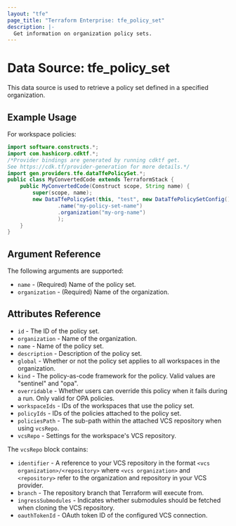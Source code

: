 ```yaml
---
layout: "tfe"
page_title: "Terraform Enterprise: tfe_policy_set"
description: |-
  Get information on organization policy sets.
---
```


# Data Source: tfe_policy_set

This data source is used to retrieve a policy set defined in a specified organization.

## Example Usage

For workspace policies:

```java
import software.constructs.*;
import com.hashicorp.cdktf.*;
/*Provider bindings are generated by running cdktf get.
See https://cdk.tf/provider-generation for more details.*/
import gen.providers.tfe.dataTfePolicySet.*;
public class MyConvertedCode extends TerraformStack {
    public MyConvertedCode(Construct scope, String name) {
        super(scope, name);
        new DataTfePolicySet(this, "test", new DataTfePolicySetConfig()
                .name("my-policy-set-name")
                .organization("my-org-name")
                );
    }
}
```

## Argument Reference

The following arguments are supported:

* `name` - (Required) Name of the policy set.
* `organization` - (Required) Name of the organization.

## Attributes Reference

* `id` - The ID of the policy set.
* `organization` - Name of the organization.
* `name` - Name of the policy set.
* `description` - Description of the policy set.
* `global` - Whether or not the policy set applies to all workspaces in the organization.
* `kind` - The policy-as-code framework for the policy. Valid values are "sentinel" and "opa".
* `overridable` - Whether users can override this policy when it fails during a run. Only valid for OPA policies.
* `workspaceIds` - IDs of the workspaces that use the policy set.
* `policyIds` - IDs of the policies attached to the policy set.
* `policiesPath` - The sub-path within the attached VCS repository when using `vcsRepo`.
* `vcsRepo` - Settings for the workspace's VCS repository.

The `vcsRepo` block contains:

* `identifier` - A reference to your VCS repository in the format `<vcs organization>/<repository>`
  where `<vcs organization>` and `<repository>` refer to the organization and repository in your VCS
  provider.
* `branch` - The repository branch that Terraform will execute from.
* `ingressSubmodules` - Indicates whether submodules should be fetched when
  cloning the VCS repository.
* `oauthTokenId` - OAuth token ID of the configured VCS connection.


<!-- cache-key: cdktf-0.17.0-pre.15 input-369a7ffb16c0ab83ebbbde324972bb3020c1f6cf5bfbf759dc0563f1d5a4b8b1 -->